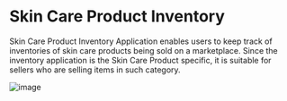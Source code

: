 # Skin Care Product Inventory

Skin Care Product Inventory Application enables users to keep track of inventories of skin care products being sold on a marketplace. Since the inventory application is the Skin Care Product specific, it is suitable for sellers who are selling items in such category. 

![image](https://user-images.githubusercontent.com/96703115/197655215-73affd87-8af6-4e95-9734-f9c00681d763.png)
